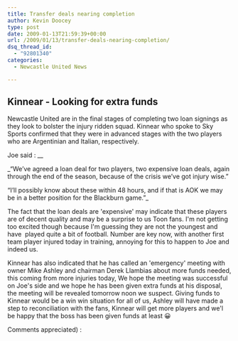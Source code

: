 ```yaml
---
title: Transfer deals nearing completion
author: Kevin Doocey
type: post
date: 2009-01-13T21:59:39+00:00
url: /2009/01/13/transfer-deals-nearing-completion/
dsq_thread_id:
  - "92801340"
categories:
  - Newcastle United News

---
```

## Kinnear - Looking for extra funds

Newcastle United are in the final stages of completing two loan signings as they look to bolster the injury ridden squad. Kinnear who spoke to Sky Sports confirmed that they were in advanced stages with the two players who are Argentinian and Italian, respectively.

Joe said : __

_“We’ve agreed a loan deal for two players, two expensive loan deals, again through the end of the season, because of the crisis we’ve got injury wise.”

“I’ll possibly know about these within 48 hours, and if that is AOK we may be in a better position for the Blackburn game.”_

The fact that the loan deals are 'expensive' may indicate that these players are of decent quality and may be a surprise to us Toon fans. I'm not getting too excited though because I'm guessing they are not the youngest and have  played quite a bit of football. Number are key now, with another first team player injured today in training, annoying for this to happen to Joe and indeed us.

Kinnear has also indicated that he has called an 'emergency' meeting with owner Mike Ashley and chairman Derek Llambias about more funds needed, this coming from more injuries today, We hope the meeting was successful on Joe's side and we hope he has been given extra funds at his disposal, the meeting will be revealed tomorrow noon we suspect. Giving funds to Kinnear would be a win win situation for all of us, Ashley will have made a step to reconciliation with the fans, Kinnear will get more players and we'l be happy that the boss has been given funds at least 😀

Comments appreciated) :
